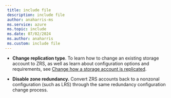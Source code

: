 ```yaml
---
 title: include file
 description: include file
 author: anaharris-ms
 ms.service: azure
 ms.topic: include
 ms.date: 07/02/2024
 ms.author: anaharris
 ms.custom: include file
---
```


- **Change replication type**. To learn how to change an existing storage account to ZRS, as well as learn about configuration options and requirements, see [Change how a storage account is replicated](/azure/storage/common/redundancy-migration).

- **Disable zone redundancy.** Convert ZRS accounts back to a nonzonal configuration (such as LRS) through the same redundancy configuration change process.
